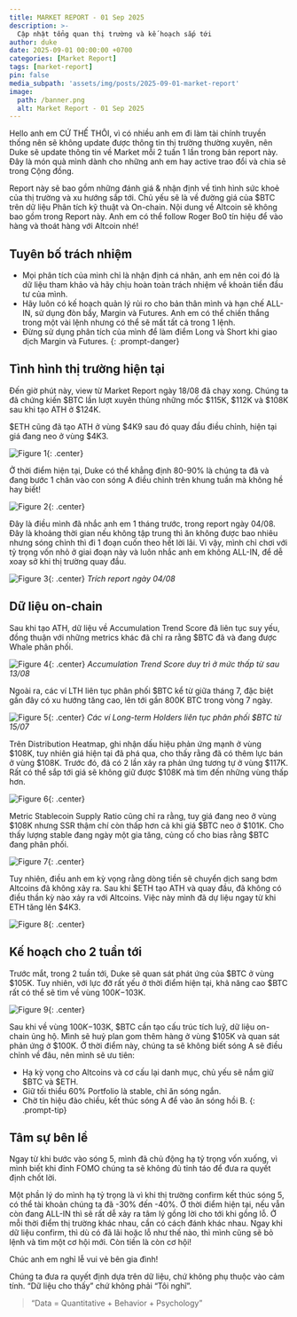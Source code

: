 ```yaml
---
title: MARKET REPORT - 01 Sep 2025
description: >-
  Cập nhật tổng quan thị trường và kế hoạch sắp tới
author: duke
date: 2025-09-01 00:00:00 +0700
categories: [Market Report]
tags: [market-report]
pin: false
media_subpath: 'assets/img/posts/2025-09-01-market-report'
image:
  path: /banner.png
  alt: Market Report - 01 Sep 2025
---
```


Hello anh em CỨ THẾ THÔI, vì có nhiều anh em đi làm tài chính truyền thống nên sẽ không update được thông tin thị trường thường xuyên, nên Duke sẽ update thông tin về Market mỗi 2 tuần 1 lần trong bản report này. Đây là món quà mình dành cho những anh em hay active trao đổi và chia sẻ trong Cộng đồng.

Report này sẽ bao gồm những đánh giá & nhận định về tình hình sức khoẻ của thị trường và xu hướng sắp tới. Chủ yếu sẽ là về đường giá của $BTC trên dữ liệu Phân tích kỹ thuật và On-chain. Nội dung về Altcoin sẽ không bao gồm trong Report này. Anh em có thể follow Roger Bo0 tín hiệu để vào hàng và thoát hàng với Altcoin nhé!


## Tuyên bố trách nhiệm
>
* Mọi phân tích của mình chỉ là nhận định cá nhân, anh em nên coi đó là dữ liệu tham khảo và hãy chịu hoàn toàn trách nhiệm về khoản tiền đầu tư của mình.
* Hãy luôn có kế hoạch quản lý rủi ro cho bản thân mình và hạn chế ALL-IN, sử dụng đòn bẩy, Margin và Futures. Anh em có thể chiến thắng trong một vài lệnh nhưng có thể sẽ mất tất cả trong 1 lệnh.
* Đừng sử dụng phân tích của mình để làm điểm Long và Short khi giao dịch Margin và Futures.
{: .prompt-danger}

## Tình hình thị trường hiện tại

Đến giờ phút này, view từ Market Report ngày 18/08 đã chạy xong. Chúng ta đã chứng kiến $BTC lần lượt xuyên thủng những mốc $115K, $112K và $108K sau khi tạo ATH ở $124K.

$ETH cũng đã tạo ATH ở vùng $4K9 sau đó quay đầu điều chỉnh, hiện tại giá đang neo ở vùng $4K3.

![Figure 1](/fig-01.png){: .center}

Ở thời điểm hiện tại, Duke có thể khẳng định 80-90% là chúng ta đã và đang bước 1 chân vào con sóng A điều chỉnh trên khung tuần mà không hề hay biết! 

![Figure 2](/fig-02.png){: .center}

Đây là điều mình đã nhắc anh em 1 tháng trước, trong report ngày 04/08. Đây là khoảng thời gian nếu không tập trung thì ăn không được bao nhiêu nhưng sóng chỉnh thì đi 1 đoạn cuốn theo hết lời lãi. Vì vậy, mình chỉ chơi với tỷ trọng vốn nhỏ ở giai đoạn này và luôn nhắc anh em không ALL-IN, để dễ xoay sở khi thị trường quay đầu.

![Figure 3](/fig-03.png){: .center}
_Trích report ngày 04/08_

## Dữ liệu on-chain

Sau khi tạo ATH, dữ liệu về Accumulation Trend Score đã liên tục suy yếu, đồng thuận với những metrics khác đã chỉ ra rằng $BTC đã và đang được Whale phân phối.

![Figure 4](/fig-04.png){: .center}
_Accumulation Trend Score duy trì ở mức thấp từ sau 13/08_

Ngoài ra, các ví LTH liên tục phân phối $BTC kể từ giữa tháng 7, đặc biệt gần đây có xu hướng tăng cao, lên tới gần 800K BTC trong vòng 7 ngày.

![Figure 5](/fig-05.png){: .center}
_Các ví Long-term Holders liên tục phân phối $BTC từ 15/07_

Trên Distribution Heatmap, ghi nhận dấu hiệu phản ứng mạnh ở vùng $108K, tuy nhiên giá hiện tại đã phá qua, cho thấy rằng đã có thêm lực bán ở vùng $108K. Trước đó, đã có 2 lần xảy ra phản ứng tương tự ở vùng $117K. Rất có thể sắp tới giá sẽ không giữ được $108K mà tìm đến những vùng thấp hơn.

![Figure 6](/fig-06.png){: .center}

Metric Stablecoin Supply Ratio cũng chỉ ra rằng, tuy giá đang neo ở vùng $108K nhưng SSR thậm chí còn thấp hơn cả khi giá $BTC neo ở $101K. Cho thấy lượng stable đang ngày một gia tăng, củng cố cho bias rằng $BTC đang phân phối.

![Figure 7](/fig-07.png){: .center}

Tuy nhiên, điều anh em kỳ vọng rằng dòng tiền sẽ chuyển dịch sang bơm Altcoins đã không xảy ra. Sau khi $ETH tạo ATH và quay đầu, đã không có điều thần kỳ nào xảy ra với Altcoins. Việc này mình đã dự liệu ngay từ khi ETH tăng lên $4K3.

![Figure 8](/fig-08.png){: .center}

## Kế hoạch cho 2 tuần tới

Trước mắt, trong 2 tuần tới, Duke sẽ quan sát phát ứng của $BTC ở vùng $105K. Tuy nhiên, với lực đỡ rất yếu ở thời điểm hiện tại, khả năng cao $BTC rất có thể sẽ tìm về vùng $100K-$103K.

![Figure 9](/fig-09.png){: .center}

Sau khi về vùng $100K-$103K, $BTC cần tạo cấu trúc tích luỹ, dữ liệu on-chain ủng hộ. Mình sẽ huỷ plan gom thêm hàng ở vùng $105K và quan sát phản ứng ở $100K. Ở thời điểm này, chúng ta sẽ không biết sóng A sẽ điều chỉnh về đâu, nên mình sẽ ưu tiên:
>
* Hạ kỳ vọng cho Altcoins và cơ cấu lại danh mục, chủ yếu sẽ nắm giữ $BTC và $ETH.
* Giữ tối thiểu 60% Portfolio là stable, chỉ ăn sóng ngắn.
* Chờ tín hiệu đảo chiều, kết thúc sóng A để vào ăn sóng hồi B.
{: .prompt-tip}

## Tâm sự bên lề

Ngay từ khi bước vào sóng 5, mình đã chủ động hạ tỷ trọng vốn xuống, vì mình biết khi đỉnh FOMO chúng ta sẽ không đủ tỉnh táo để đưa ra quyết định chốt lời. 

Một phần lý do mình hạ tỷ trọng là vì khi thị trường confirm kết thúc sóng 5, có thể tài khoản chúng ta đã -30% đến -40%. Ở thời điểm hiện tại, nếu vẫn còn đang ALL-IN thì sẽ rất dễ xảy ra tâm lý gồng lời cho tới khi gồng lỗ. Ở mỗi thời điểm thị trường khác nhau, cần có cách đánh khác nhau. Ngay khi dữ liệu confirm, thì dù có đã lãi hoặc lỗ như thế nào, thì mình cũng sẽ bỏ lệnh và tìm một cơ hội mới. Còn tiền là còn cơ hội!

Chúc anh em nghỉ lễ vui vẻ bên gia đình!

Chúng ta đưa ra quyết định dựa trên dữ liệu, chứ không phụ thuộc vào cảm tính. “Dữ liệu cho thấy” chứ không phải “Tôi nghĩ”.

> “Data = Quantitative + Behavior + Psychology”